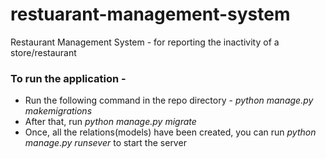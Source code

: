 # restuarant-management-system
Restaurant Management System - for reporting the inactivity of a store/restaurant

### To run the application -
* Run the following command in the repo directory - _python manage.py makemigrations_
* After that, run _python manage.py migrate_
* Once, all the relations(models) have been created, you can run _python manage.py runsever_ to start the server
